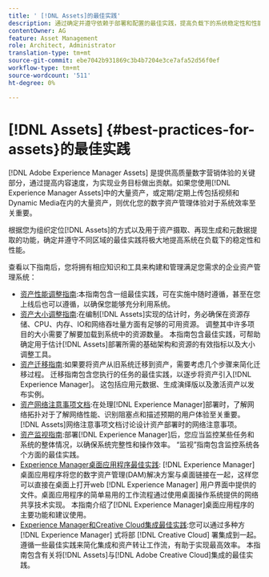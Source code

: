```yaml
---
title: ' [!DNL Assets]的最佳实践'
description: 通过确定并遵守依赖于部署和配置的最佳实践，提高负载下的系统稳定性和性能。
contentOwner: AG
feature: Asset Management
role: Architect, Administrator
translation-type: tm+mt
source-git-commit: ebe7042b931869c3b4b7204e3ce7afa52d56f0ef
workflow-type: tm+mt
source-wordcount: '511'
ht-degree: 0%

---
```



# [!DNL Assets] {#best-practices-for-assets}的最佳实践

[!DNL Adobe Experience Manager Assets] 是提供高质量数字营销体验的关键部分，通过提高内容速度，为实现业务目标做出贡献。如果您使用[!DNL Experience Manager Assets]中的大量资产，或定期/定期上传包括视频和Dynamic Media在内的大量资产，则优化您的数字资产管理体验对于系统效率至关重要。

根据您为组织定位[!DNL Assets]的方式以及用于资产摄取、再现生成和元数据提取的功能，确定并遵守不同区域的最佳实践将极大地提高系统在负载下的稳定性和性能。

查看以下指南后，您将拥有相应知识和工具来构建和管理满足您需求的企业资产管理系统：

* [资产性能调整指南](/help/assets/performance-tuning-guidelines.md):本指南包含一组最佳实践，可在实施中随时遵循，甚至在您上线后也可以遵循，以确保您能够充分利用系统。
* [资产大小调整指南](/help/assets/assets-sizing-guide.md):在编制[!DNL Assets]实现的估计时，务必确保在资源存储、CPU、内存、IO和网络吞吐量方面有足够的可用资源。 调整其中许多项目的大小需要了解要加载到系统中的资源数量。 本指南包含最佳实践，可帮助确定用于估计[!DNL Assets]部署所需的基础架构和资源的有效指标以及大小调整工具。
* [资产迁移指南](/help/assets/assets-migration-guide.md):如果要将资产从旧系统迁移到资产，需要考虑几个步骤来简化迁移过程。 迁移指南包含您执行的任务的最佳实践，以逐步将资产引入[!DNL Experience Manager]。 这包括应用元数据、生成演绎版以及激活资产以发布实例。
* [资产网络注意事项文档](/help/assets/assets-network-considerations.md):在处理[!DNL Experience Manager]部署时，了解网络拓扑对于了解网络性能、识别阻塞点和描述预期的用户体验至关重要。 [!DNL Assets]网络注意事项文档讨论设计资产部署时的网络注意事项。
* [资产监视指南](/help/assets/assets-monitoring-best-practices.md):部署[!DNL Experience Manager]后，您应当监控某些任务和系统的整体情况，以确保系统完整性和操作效率。 “监视”指南包含监控系统各个方面的最佳实践。
* [Experience Manager桌面应用程序最佳实践](https://experienceleague.adobe.com/docs/experience-manager-desktop-app/using/introduction.html): [!DNL Experience Manager] 桌面应用程序将您的数字资产管理(DAM)解决方案与桌面链接在一起，这样您可以直接在桌面上打开web [!DNL Experience Manager] 用户界面中提供的文件。桌面应用程序的简单易用的工作流程通过使用桌面操作系统提供的网络共享技术实现。 本指南介绍了[!DNL Experience Manager]桌面应用程序的主要功能和建议使用。
* [Experience Manager和Creative Cloud集成最佳实践](/help/assets/aem-cc-integration-best-practices.md):您可以通过多种方 [!DNL Experience Manager] 式将部 [!DNL Creative Cloud] 署集成到一起。遵循一些最佳实践来简化集成和资产转让工作流，有助于实现最高效率。 本指南包含有关将[!DNL Assets]与[!DNL Adobe Creative Cloud]集成的最佳实践。
